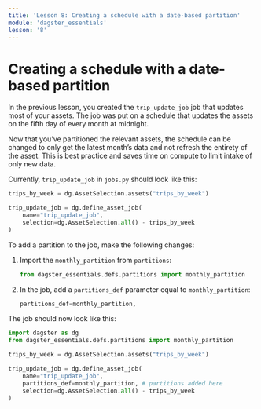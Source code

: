 ```yaml
---
title: 'Lesson 8: Creating a schedule with a date-based partition'
module: 'dagster_essentials'
lesson: '8'
---
```


# Creating a schedule with a date-based partition

In the previous lesson, you created the `trip_update_job` job that updates most of your assets. The job was put on a schedule that updates the assets on the fifth day of every month at midnight.

Now that you’ve partitioned the relevant assets, the schedule can be changed to only get the latest month’s data and not refresh the entirety of the asset. This is best practice and saves time on compute to limit intake of only new data.

Currently, `trip_update_job` in `jobs.py` should look like this:

```python
trips_by_week = dg.AssetSelection.assets("trips_by_week")

trip_update_job = dg.define_asset_job(
    name="trip_update_job",
    selection=dg.AssetSelection.all() - trips_by_week
)
```

To add a partition to the job, make the following changes:

1. Import the `monthly_partition` from `partitions`:

   ```python
   from dagster_essentials.defs.partitions import monthly_partition
   ```

2. In the job, add a `partitions_def` parameter equal to `monthly_partition`:

   ```python
   partitions_def=monthly_partition,
   ```

The job should now look like this:

```python
import dagster as dg
from dagster_essentials.defs.partitions import monthly_partition

trips_by_week = dg.AssetSelection.assets("trips_by_week")

trip_update_job = dg.define_asset_job(
    name="trip_update_job",
    partitions_def=monthly_partition, # partitions added here
    selection=dg.AssetSelection.all() - trips_by_week
)
```

